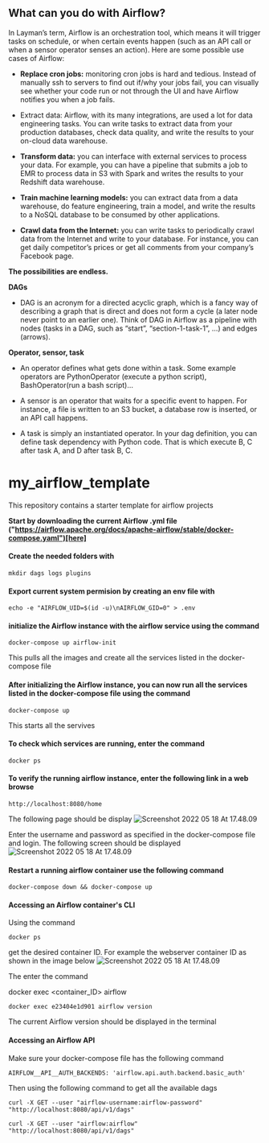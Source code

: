 ## What can you do with Airflow?

In Layman’s term, Airflow is an orchestration tool, which means it will trigger tasks on schedule, or when certain events happen (such as an API call or when a sensor operator senses an action). Here are some possible use cases of Airflow:

- **Replace cron jobs:** monitoring cron jobs is hard and tedious. Instead of manually ssh to servers to find out if/why your jobs fail, you can visually see whether your code run or not through the UI and have Airflow notifies you when a job fails.

- Extract data: Airflow, with its many integrations, are used a lot for data engineering tasks. You can write tasks to extract data from your production databases, check data quality, and write the results to your on-cloud data warehouse.

- **Transform data:** you can interface with external services to process your data. For example, you can have a pipeline that submits a job to EMR to process data in S3 with Spark and writes the results to your Redshift data warehouse.

- **Train machine learning models:** you can extract data from a data warehouse, do feature engineering, train a model, and write the results to a NoSQL database to be consumed by other applications.

- **Crawl data from the Internet:** you can write tasks to periodically crawl data from the Internet and write to your database. For instance, you can get daily competitor’s prices or get all comments from your company’s Facebook page.

__The possibilities are endless.__



**DAGs**

-  DAG is an acronym for a directed acyclic graph, which is a fancy way of describing a graph that is direct and does not form a cycle (a later node never point to an earlier one). Think of DAG in Airflow as a pipeline with nodes (tasks in a DAG, such as “start”, “section-1-task-1”, …) and edges (arrows).


**Operator, sensor, task**

- An operator defines what gets done within a task. Some example operators are PythonOperator (execute a python script), BashOperator(run a bash script)…

- A sensor is an operator that waits for a specific event to happen. For instance, a file is written to an S3 bucket, a database row is inserted, or an API call happens.

- A task is simply an instantiated operator. In your dag definition, you can define task dependency with Python code. That is which execute B, C after task A, and D after task B, C.

# my_airflow_template
This repository contains a starter template for airflow projects

**Start by downloading the current Airflow .yml file ("https://airflow.apache.org/docs/apache-airflow/stable/docker-compose.yaml")[here]**

#### Create the needed folders with
	mkdir dags logs plugins

#### Export current system permision by creating an env file with
	echo -e "AIRFLOW_UID=$(id -u)\nAIRFLOW_GID=0" > .env


#### initialize the Airflow instance with the airflow service using the command 
	docker-compose up airflow-init
This pulls all the images and create all the services listed in the docker-compose file 

#### After initializing the Airflow instance, you can now run all the services listed in the docker-compose file using the command 
	docker-compose up
This starts all the servives

#### To check which services are running, enter the command 
	docker ps

#### To verify the running airflow instance, enter the following link in a web browse
	http://localhost:8080/home

The following page should be display 
![Screenshot 2022 05 18 At 17.48.09](/var/folders/vp/c_kgx06n7dq2rtfy8_mhq1dw0000gp/T/TemporaryItems/NSIRD_screencaptureui_aiCGTv/Screenshot%202022-05-18%20at%2017.48.09.png)


Enter the username and password as specified in the docker-compose file and login. The following screen should be displayed
![Screenshot 2022 05 18 At 17.48.09](/var/folders/vp/c_kgx06n7dq2rtfy8_mhq1dw0000gp/T/TemporaryItems/NSIRD_screencaptureui_aiCGTv/Screenshot%202022-05-18%20at%2017.48.09.png)


#### Restart a running airflow container use the following command

	docker-compose down && docker-compose up  

#### Accessing an Airflow container's CLI

Using the command
 	
	docker ps 

get the desired container ID. For example the webserver container ID as shown in the image below
![Screenshot 2022 05 18 At 17.48.09](/var/folders/vp/c_kgx06n7dq2rtfy8_mhq1dw0000gp/T/TemporaryItems/NSIRD_screencaptureui_aiCGTv/Screenshot%202022-05-18%20at%2017.48.09.png)

The enter the command 

docker exec <container_ID> airflow <desired-command>

	docker exec e23404e1d901 airflow version

The current Airflow version should be displayed in the terminal


#### Accessing an Airflow API
Make sure your docker-compose file has the following command

	AIRFLOW__API__AUTH_BACKENDS: 'airflow.api.auth.backend.basic_auth'

Then using the following command to get all the available dags 

	curl -X GET --user "airflow-username:airflow-password" "http://localhost:8080/api/v1/dags"

	curl -X GET --user "airflow:airflow" "http://localhost:8080/api/v1/dags"

